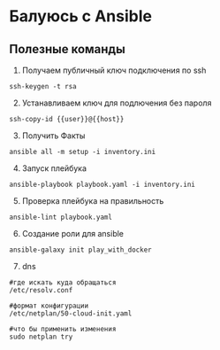 # Балуюсь с Ansible

## Полезные команды

1. Получаем публичный ключ подключения по ssh

```text
ssh-keygen -t rsa
```

2. Устанавливаем ключ для подлючения без пароля

```text
ssh-copy-id {{user}}@{{host}}
```

3. Получить Факты

```text
ansible all -m setup -i inventory.ini 
```

4. Запуск плейбука

```text
ansible-playbook playbook.yaml -i inventory.ini
```

5. Проверка плейбука на правильность

```text
ansible-lint playbook.yaml
```


6. Создание роли для ansible

```text
ansible-galaxy init play_with_docker
```

7. dns 
```
#где искать куда обращаться 
/etc/resolv.conf

#формат конфигурации
/etc/netplan/50-cloud-init.yaml

#что бы применить изменения
sudo netplan try
```